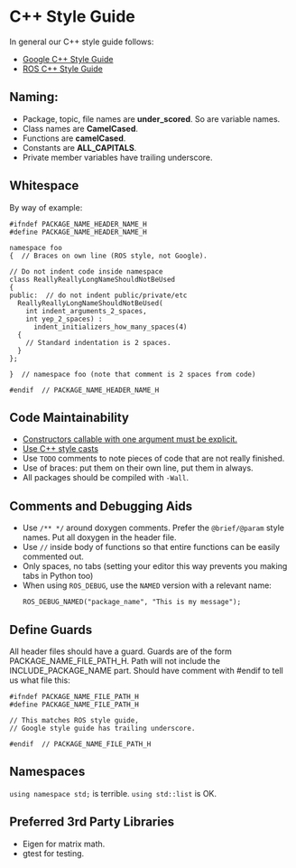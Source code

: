 # C++ Style Guide

In general our C++ style guide follows:

 * [Google C++ Style Guide](http://google-styleguide.googlecode.com/svn/trunk/cppguide.html)
 * [ROS C++ Style Guide](http://wiki.ros.org/CppStyleGuide)

## Naming:

 * Package, topic, file names are __under_scored__. So are variable names.
 * Class names are __CamelCased__.
 * Functions are __camelCased__.
 * Constants are __ALL_CAPITALS__.
 * Private member variables have trailing underscore.

## Whitespace

By way of example:

    #ifndef PACKAGE_NAME_HEADER_NAME_H
    #define PACKAGE_NAME_HEADER_NAME_H

    namespace foo
    {  // Braces on own line (ROS style, not Google).

    // Do not indent code inside namespace
    class ReallyReallyLongNameShouldNotBeUsed
    {
    public:  // do not indent public/private/etc
      ReallyReallyLongNameShouldNotBeUsed(
        int indent_arguments_2_spaces,
        int yep_2_spaces) :
          indent_initializers_how_many_spaces(4)
      {
        // Standard indentation is 2 spaces.
      }
    };

    }  // namespace foo (note that comment is 2 spaces from code)

    #endif  // PACKAGE_NAME_HEADER_NAME_H

## Code Maintainability

 * [Constructors callable with one argument must be explicit.](http://google-styleguide.googlecode.com/svn/trunk/cppguide.html#Explicit_Constructors)
 * [Use C++ style casts](http://google-styleguide.googlecode.com/svn/trunk/cppguide.html#Casting)
 * Use ``TODO`` comments to note pieces of code that are not really finished.
 * Use of braces: put them on their own line, put them in always.
 * All packages should be compiled with ``-Wall``.

## Comments and Debugging Aids

 * Use ``/** */`` around doxygen comments. Prefer the ``@brief/@param`` style names.
   Put all doxygen in the header file.
 * Use ``//`` inside body of functions so that entire functions can be easily
   commented out.
 * Only spaces, no tabs (setting your editor this way prevents you making tabs in Python too)
 * When using ``ROS_DEBUG``, use the ``NAMED`` version with a relevant name:
   ```
   ROS_DEBUG_NAMED("package_name", "This is my message");
   ```

## Define Guards

All header files should have a guard. Guards are of the form
PACKAGE_NAME_FILE_PATH_H. Path will not include the INCLUDE_PACKAGE_NAME part.
Should have comment with #endif to tell us what file this:

    #ifndef PACKAGE_NAME_FILE_PATH_H
    #define PACKAGE_NAME_FILE_PATH_H

    // This matches ROS style guide,
    // Google style guide has trailing underscore.

    #endif  // PACKAGE_NAME_FILE_PATH_H

## Namespaces

``using namespace std;`` is terrible. ``using std::list`` is OK.

## Preferred 3rd Party Libraries

 * Eigen for matrix math.
 * gtest for testing.
